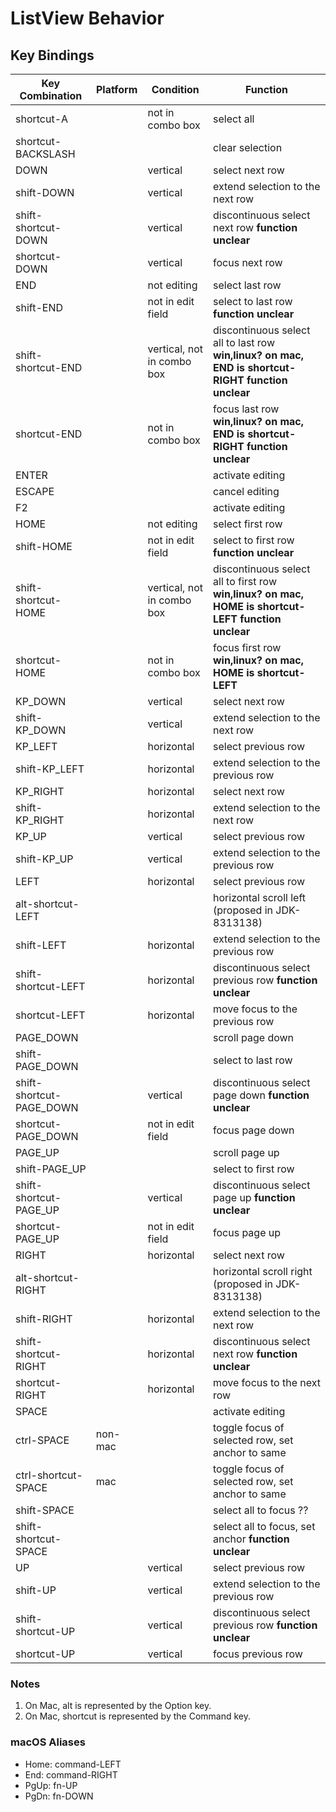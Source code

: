 # ListView Behavior

## Key Bindings

|Key Combination          |Platform |Condition         |Function                                |
|-------------------------|---------|------------------|----------------------------------------|
|shortcut-A               |         |not in combo box  |select all
|shortcut-BACKSLASH       |         |                  |clear selection
|DOWN                     |         |vertical          |select next row
|shift-DOWN               |         |vertical          |extend selection to the next row
|shift-shortcut-DOWN      |         |vertical          |discontinuous select next row **function unclear**
|shortcut-DOWN            |         |vertical          |focus next row
|END                      |         |not editing       |select last row 
|shift-END                |         |not in edit field |select to last row **function unclear**
|shift-shortcut-END       |         |vertical, not in combo box |discontinuous select all to last row **win,linux? on mac, END is shortcut-RIGHT** **function unclear**
|shortcut-END             |         |not in combo box  |focus last row **win,linux? on mac, END is shortcut-RIGHT** **function unclear**
|ENTER                    |         |                  |activate editing
|ESCAPE                   |         |                  |cancel editing
|F2                       |         |                  |activate editing
|HOME                     |         |not editing       |select first row
|shift-HOME               |         |not in edit field |select to first row **function unclear**
|shift-shortcut-HOME      |         |vertical, not in combo box |discontinuous select all to first row **win,linux? on mac, HOME is shortcut-LEFT** **function unclear**
|shortcut-HOME            |         |not in combo box  |focus first row **win,linux? on mac, HOME is shortcut-LEFT**
|KP_DOWN                  |         |vertical          |select next row
|shift-KP_DOWN            |         |vertical          |extend selection to the next row
|KP_LEFT                  |         |horizontal        |select previous row
|shift-KP_LEFT            |         |horizontal        |extend selection to the previous row
|KP_RIGHT                 |         |horizontal        |select next row
|shift-KP_RIGHT           |         |horizontal        |extend selection to the next row
|KP_UP                    |         |vertical          |select previous row
|shift-KP_UP              |         |vertical          |extend selection to the previous row
|LEFT                     |         |horizontal        |select previous row
|alt-shortcut-LEFT        |         |                  |horizontal scroll left (proposed in JDK-8313138)
|shift-LEFT               |         |horizontal        |extend selection to the previous row
|shift-shortcut-LEFT      |         |horizontal        |discontinuous select previous row **function unclear**
|shortcut-LEFT            |         |horizontal        |move focus to the previous row
|PAGE_DOWN                |         |                  |scroll page down
|shift-PAGE_DOWN          |         |                  |select to last row
|shift-shortcut-PAGE_DOWN |         |vertical          |discontinuous select page down **function unclear**
|shortcut-PAGE_DOWN       |         |not in edit field |focus page down
|PAGE_UP                  |         |                  |scroll page up
|shift-PAGE_UP            |         |                  |select to first row
|shift-shortcut-PAGE_UP   |         |vertical          |discontinuous select page up **function unclear**
|shortcut-PAGE_UP         |         |not in edit field |focus page up
|RIGHT                    |         |horizontal        |select next row
|alt-shortcut-RIGHT       |         |                  |horizontal scroll right (proposed in JDK-8313138)
|shift-RIGHT              |         |horizontal        |extend selection to the next row
|shift-shortcut-RIGHT     |         |horizontal        |discontinuous select next row **function unclear**
|shortcut-RIGHT           |         |horizontal        |move focus to the next row
|SPACE                    |         |                  |activate editing
|ctrl-SPACE               |non-mac  |                  |toggle focus of selected row, set anchor to same
|ctrl-shortcut-SPACE      |mac      |                  |toggle focus of selected row, set anchor to same
|shift-SPACE              |         |                  |select all to focus ??
|shift-shortcut-SPACE     |         |                  |select all to focus, set anchor **function unclear**
|UP                       |         |vertical          |select previous row
|shift-UP                 |         |vertical          |extend selection to the previous row
|shift-shortcut-UP        |         |vertical          |discontinuous select previous row **function unclear**
|shortcut-UP              |         |vertical          |focus previous row



### Notes

1. On Mac, alt is represented by the Option key.
2. On Mac, shortcut is represented by the Command key.

### macOS Aliases

- Home: command-LEFT
- End: command-RIGHT
- PgUp: fn-UP
- PgDn: fn-DOWN
